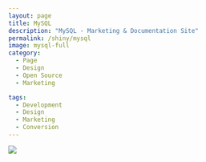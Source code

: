 ```yaml
---
layout: page
title: MySQL
description: "MySQL - Marketing & Documentation Site"
permalink: /shiny/mysql
image: mysql-full
category:
  - Page
  - Design
  - Open Source
  - Marketing

tags:
  - Development
  - Design
  - Marketing
  - Conversion
---
```


<section class="row lead">
  <div class="small-12 columns text-center">
    <img src="/images/{{ page.image }}.png" data-interchange="[/images/{{ page.image }}.png, (default)], [/images/{{ page.image }}@2x.png, (retina)]">
  </div>
</section>
